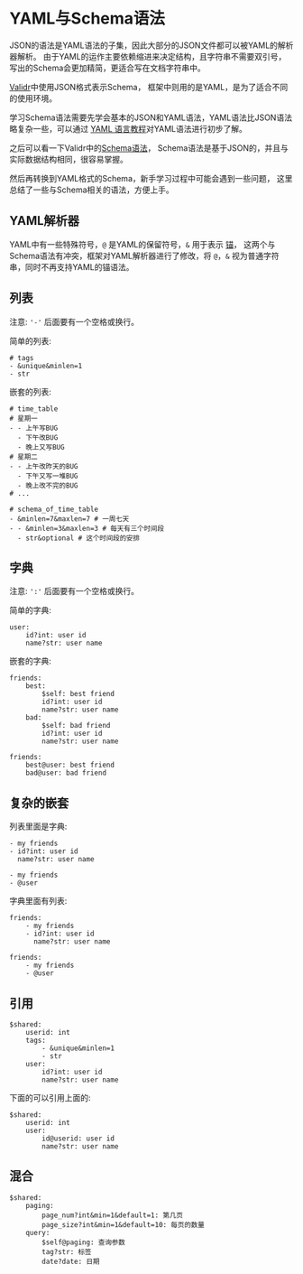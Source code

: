 # YAML与Schema语法

JSON的语法是YAML语法的子集，因此大部分的JSON文件都可以被YAML的解析器解析。
由于YAML的运作主要依赖缩进来决定结构，且字符串不需要双引号，写出的Schema会更加精简，更适合写在文档字符串中。

[Validr](https://github.com/guyskk/validr)中使用JSON格式表示Schema，
框架中则用的是YAML，是为了适合不同的使用环境。

学习Schema语法需要先学会基本的JSON和YAML语法，YAML语法比JSON语法略复杂一些，可以通过 [YAML 语言教程](http://www.ruanyifeng.com/blog/2016/07/yaml.html)对YAML语法进行初步了解。

之后可以看一下Validr中的[Schema语法](https://github.com/guyskk/validr/blob/master/Isomorph-JSON-Schema-zh-cn.md)，
Schema语法是基于JSON的，并且与实际数据结构相同，很容易掌握。

然后再转换到YAML格式的Schema，新手学习过程中可能会遇到一些问题，
这里总结了一些与Schema相关的语法，方便上手。


## YAML解析器

YAML中有一些特殊符号，`@` 是YAML的保留符号，`&` 用于表示 [锚](http://pyyaml.org/wiki/PyYAMLDocumentation#Aliases)，
这两个与Schema语法有冲突，框架对YAML解析器进行了修改，将 `@`，`&` 视为普通字符串，同时不再支持YAML的锚语法。


## 列表

注意: `'-'` 后面要有一个空格或换行。

简单的列表:

    # tags
    - &unique&minlen=1
    - str

嵌套的列表:

    # time_table
    # 星期一
    - - 上午写BUG
      - 下午改BUG
      - 晚上又写BUG
    # 星期二
    - - 上午改昨天的BUG
      - 下午又写一堆BUG
      - 晚上改不完的BUG
    # ...

    # schema_of_time_table
    - &minlen=7&maxlen=7 # 一周七天
    - - &minlen=3&maxlen=3 # 每天有三个时间段
      - str&optional # 这个时间段的安排


## 字典

注意: `':'` 后面要有一个空格或换行。

简单的字典:

    user:
        id?int: user id
        name?str: user name

嵌套的字典:

    friends:
        best:
            $self: best friend
            id?int: user id
            name?str: user name
        bad:
            $self: bad friend
            id?int: user id
            name?str: user name

    friends:
        best@user: best friend
        bad@user: bad friend


## 复杂的嵌套

列表里面是字典:

    - my friends
    - id?int: user id
      name?str: user name

    - my friends
    - @user

字典里面有列表:

    friends:
        - my friends
        - id?int: user id
          name?str: user name

    friends:
        - my friends
        - @user


## 引用

    $shared:
        userid: int
        tags:
            - &unique&minlen=1
            - str
        user:
            id?int: user id
            name?str: user name

下面的可以引用上面的:

    $shared:
        userid: int
        user:
            id@userid: user id
            name?str: user name

## 混合

    $shared:
        paging:
            page_num?int&min=1&default=1: 第几页
            page_size?int&min=1&default=10: 每页的数量
        query:
            $self@paging: 查询参数
            tag?str: 标签
            date?date: 日期
